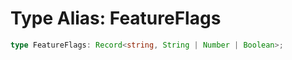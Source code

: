 # Type Alias: FeatureFlags

```ts
type FeatureFlags: Record<string, String | Number | Boolean>;
```

